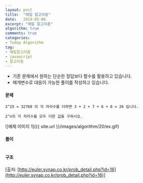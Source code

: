 ```yaml
---
layout: post
title:  "매일 알고리즘"
date:   2019-05-06
excerpt: "매일 알고리즘"
algorithm: true
comments: true
categories:
- Today Algorithm
tag:
- 매일알고리즘
- javascript
- 알고리즘
---
```


* 기존 문제에서 원하는 단순한 정답보다 함수를 활용하고 있습니다.
* 매개변수로 대응이 가능한 풀이를 작성하고 있습니다.

#### 문제
```
2^15 = 32768 의 각 자리수를 더하면 3 + 2 + 7 + 6 + 8 = 26 입니다.

2^n의 각 자리수를 모두 더한 값을 구하시오.
```

![예제 이미지 1]({{ site.url }}/images/algorithm/20/ex.gif)

#### 풀이
```javascript
```

#### 구조
<!-- ![결과 이미지 1]({{ site.url }}/images/algorithm/11/diagram.png) -->

[출처: [http://euler.synap.co.kr/prob_detail.php?id=16](http://euler.synap.co.kr/prob_detail.php?id=16)]
